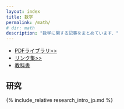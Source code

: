 ```yaml
---
layout: index
title: 数学
permalink: /math/
# dir: math
description: "数学に関する記事をまとめています．"
---
```


- [PDFライブラリ>>](/math/pdf_library)
- [リンク集>>](/math/links)
- [教科書](/math/book)

## 研究
{% include_relative research_intro_jp.md %}
